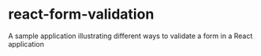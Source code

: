 # react-form-validation
A sample application illustrating different ways to validate a form in a React application
